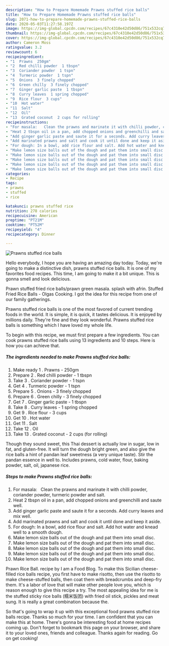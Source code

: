 ```yaml
---
description: "How to Prepare Homemade Prawns stuffed rice balls"
title: "How to Prepare Homemade Prawns stuffed rice balls"
slug: 2071-how-to-prepare-homemade-prawns-stuffed-rice-balls
date: 2020-05-03T11:27:58.197Z
image: https://img-global.cpcdn.com/recipes/67c4310e42d50d86/751x532cq70/prawns-stuffed-rice-balls-recipe-main-photo.jpg
thumbnail: https://img-global.cpcdn.com/recipes/67c4310e42d50d86/751x532cq70/prawns-stuffed-rice-balls-recipe-main-photo.jpg
cover: https://img-global.cpcdn.com/recipes/67c4310e42d50d86/751x532cq70/prawns-stuffed-rice-balls-recipe-main-photo.jpg
author: Cameron Moss
ratingvalue: 3.2
reviewcount: 6
recipeingredient:
- "1  Prawns  250gm"
- "2  Red chilli powder  1 tbspn"
- "3  Coriander powder  1 tspn"
- "4  Turmeric powder  1 tspn"
- "5  Onions  3 finely chopped"
- "6  Green chilly  3 finely chopped"
- "7  Ginger garlic paste  1 tbspn"
- "8  Curry leaves  1 spring chopped"
- "9  Rice flour  3 cups"
- "10  Hot water"
- "11  Salt"
- "12  Oil"
- "13  Grated coconut  2 cups for rolling"
recipeinstructions:
- "For masala:   Clean the prawns and marinate it with chilli powder, coriander powder, turmeric powder and salt."
- "Heat 2 tbspn oil in a pan, add chopped onions and greenchilli and saute well."
- "Add ginger garlic paste and saute it for a seconds. Add curry leaves and mix well."
- "Add marinated prawns and salt and cook it until done and keep it aside."
- "For dough: In a bowl, add rice flour and salt. Add hot water and knead well to a smooth dough."
- "Make lemon size balls out of the dough and pat them into small disc."
- "Make lemon size balls out of the dough and pat them into small disc."
- "Make lemon size balls out of the dough and pat them into small disc."
- "Make lemon size balls out of the dough and pat them into small disc."
- "Make lemon size balls out of the dough and pat them into small disc."
categories:
- Recipe
tags:
- prawns
- stuffed
- rice

katakunci: prawns stuffed rice 
nutrition: 278 calories
recipecuisine: American
preptime: "PT21M"
cooktime: "PT52M"
recipeyield: "4"
recipecategory: Dinner

---
```



![Prawns stuffed rice balls](https://img-global.cpcdn.com/recipes/67c4310e42d50d86/751x532cq70/prawns-stuffed-rice-balls-recipe-main-photo.jpg)

Hello everybody, I hope you are having an amazing day today. Today, we're going to make a distinctive dish, prawns stuffed rice balls. It is one of my favorites food recipes. This time, I am going to make it a bit unique. This is gonna smell and look delicious.

Prawn stuffed fried rice balls/prawn green masala. splash with afrin. Stuffed Fried Rice Balls - Olgas Cooking. I got the idea for this recipe from one of our family gatherings.

Prawns stuffed rice balls is one of the most favored of current trending foods in the world. It is simple, it is quick, it tastes delicious. It is enjoyed by millions daily. They're fine and they look wonderful. Prawns stuffed rice balls is something which I have loved my whole life.


To begin with this recipe, we must first prepare a few ingredients. You can cook prawns stuffed rice balls using 13 ingredients and 10 steps. Here is how you can achieve that.

<!--inarticleads1-->

##### The ingredients needed to make Prawns stuffed rice balls:

1. Make ready 1 . Prawns - 250gm
1. Prepare 2 . Red chilli powder - 1 tbspn
1. Take 3 . Coriander powder - 1 tspn
1. Get 4 . Turmeric powder - 1 tspn
1. Prepare 5 . Onions - 3 finely chopped
1. Prepare 6 . Green chilly - 3 finely chopped
1. Get 7 . Ginger garlic paste - 1 tbspn
1. Take 8 . Curry leaves - 1 spring chopped
1. Get 9 . Rice flour - 3 cups
1. Get 10 . Hot water
1. Get 11 . Salt
1. Take 12 . Oil
1. Take 13 . Grated coconut - 2 cups (for rolling)


Though they sound sweet, this Thai dessert is actually low in sugar, low in fat, and gluten-free. It will turn the dough bright green, and also give the rice balls a hint of pandan leaf sweetness (a very unique taste). Stir the pandan essence in well to. Includes prawns, cold water, flour, baking powder, salt, oil, japanese rice. 

<!--inarticleads2-->

##### Steps to make Prawns stuffed rice balls:

1. For masala:   Clean the prawns and marinate it with chilli powder, coriander powder, turmeric powder and salt.
1. Heat 2 tbspn oil in a pan, add chopped onions and greenchilli and saute well.
1. Add ginger garlic paste and saute it for a seconds. Add curry leaves and mix well.
1. Add marinated prawns and salt and cook it until done and keep it aside.
1. For dough: In a bowl, add rice flour and salt. Add hot water and knead well to a smooth dough.
1. Make lemon size balls out of the dough and pat them into small disc.
1. Make lemon size balls out of the dough and pat them into small disc.
1. Make lemon size balls out of the dough and pat them into small disc.
1. Make lemon size balls out of the dough and pat them into small disc.
1. Make lemon size balls out of the dough and pat them into small disc.


Prawn Rice Ball. recipe by I am a Food Blog. To make this Sicilian cheese-filled rice balls recipe, you first have to make risotto, then use the risotto to make cheese-stuffed balls, then coat them with breadcrumbs and deep-fry them. It&#39;s a labor of love that will make other people love you, which is reason enough to give this recipe a try. The most appealing idea for me is the stuffed sticky rice balls (糯米饭团) with fried oil stick, pickles and meat sung. It is really a great combination because the. 

So that's going to wrap it up with this exceptional food prawns stuffed rice balls recipe. Thanks so much for your time. I am confident that you can make this at home. There's gonna be interesting food at home recipes coming up. Don't forget to bookmark this page on your browser, and share it to your loved ones, friends and colleague. Thanks again for reading. Go on get cooking!
